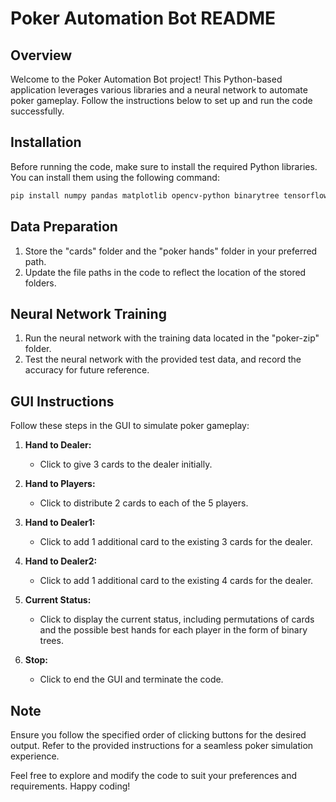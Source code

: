 # Poker Automation Bot README

## Overview

Welcome to the Poker Automation Bot project! This Python-based application leverages various libraries and a neural network to automate poker gameplay. Follow the instructions below to set up and run the code successfully.

## Installation

Before running the code, make sure to install the required Python libraries. You can install them using the following command:

```bash
pip install numpy pandas matplotlib opencv-python binarytree tensorflow
```

## Data Preparation

1. Store the "cards" folder and the "poker hands" folder in your preferred path.
2. Update the file paths in the code to reflect the location of the stored folders.

## Neural Network Training

1. Run the neural network with the training data located in the "poker-zip" folder.
2. Test the neural network with the provided test data, and record the accuracy for future reference.

## GUI Instructions

Follow these steps in the GUI to simulate poker gameplay:

1. **Hand to Dealer:**
   - Click to give 3 cards to the dealer initially.

2. **Hand to Players:**
   - Click to distribute 2 cards to each of the 5 players.

3. **Hand to Dealer1:**
   - Click to add 1 additional card to the existing 3 cards for the dealer.

4. **Hand to Dealer2:**
   - Click to add 1 additional card to the existing 4 cards for the dealer.

5. **Current Status:**
   - Click to display the current status, including permutations of cards and the possible best hands for each player in the form of binary trees.

6. **Stop:**
   - Click to end the GUI and terminate the code.

## Note

Ensure you follow the specified order of clicking buttons for the desired output. Refer to the provided instructions for a seamless poker simulation experience.

Feel free to explore and modify the code to suit your preferences and requirements. Happy coding!
